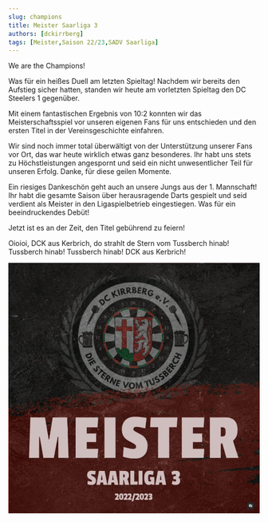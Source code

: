```yaml
---
slug: champions
title: Meister Saarliga 3
authors: [dckirrberg]
tags: [Meister,Saison 22/23,SADV Saarliga]
---
```


We are the Champions!

Was für ein heißes Duell am letzten Spieltag!
Nachdem wir bereits den Aufstieg sicher hatten, standen wir heute am vorletzten Spieltag den DC Steelers 1 gegenüber.

Mit einem fantastischen Ergebnis von 10:2 konnten wir das Meisterschaftsspiel vor unseren eigenen Fans für uns entschieden und den ersten Titel in der Vereinsgeschichte einfahren.

Wir sind noch immer total überwältigt von der Unterstützung unserer Fans vor Ort, das war heute wirklich etwas ganz besonderes. Ihr habt uns stets zu Höchstleistungen angespornt und seid ein nicht unwesentlicher Teil für unseren Erfolg. Danke, für diese geilen Momente.

Ein riesiges Dankeschön geht auch an unsere Jungs aus der 1. Mannschaft! Ihr habt die gesamte Saison über herausragende Darts gespielt und seid verdient als Meister in den Ligaspielbetrieb eingestiegen. Was für ein beeindruckendes Debüt!

Jetzt ist es an der Zeit, den Titel gebührend zu feiern!

Oioioi, DCK aus Kerbrich, do strahlt de Stern vom Tussberch hinab! Tussberch hinab! Tussberch hinab!
DCK aus Kerbrich!
 

![GameOn](./meister.png)